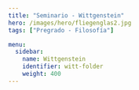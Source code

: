 ```yaml
---
title: "Seminario - Wittgenstein"
hero: /images/hero/fliegenglas2.jpg
tags: ["Pregrado - Filosofía"]

menu:
  sidebar:
    name: Wittgenstein
    identifier: witt-folder
    weight: 400
---
```

